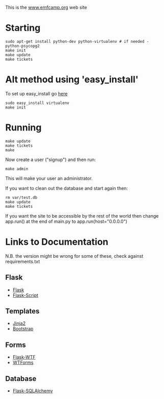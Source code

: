 This is the www.emfcamp.org web site

Starting
========
```
sudo apt-get install python-dev python-virtualenv # if needed - python-psycopg2
make init
make update
make tickets
```

Alt method using 'easy\_install'
=======
To set up easy\_install go [here](http://packages.python.org/distribute/easy_install.html#installing-easy-install "packages.python.org")
```
sudo easy_install virtualenv
make init
```

Running
=======
```
make update
make tickets
make
```

Now create a user ("signup") and then run:

```
make admin
```

This will make your user an administrator.

If you want to clean out the database and start again then:

```
rm var/test.db
make update
make tickets
```

If you want the site to be accessible by the rest of the world then change app.run() at the end of main.py to app.run(host="0.0.0.0")

Links to Documentation
======================

N.B. the version might be wrong for some of these, check against requirements.txt

## Flask

* [Flask](http://flask.pocoo.org/docs/)
* [Flask-Script](http://packages.python.org/Flask-Script/)

## Templates

* [Jinja2](http://jinja.pocoo.org/docs/)
* [Bootstrap](http://twitter.github.com/bootstrap/)

## Forms

* [Flask-WTF](http://packages.python.org/Flask-WTF/)
* [WTForms](http://wtforms.simplecodes.com/docs/1.0.1/)

## Database

* [Flask-SQLAlchemy](http://packages.python.org/Flask-SQLAlchemy/)

